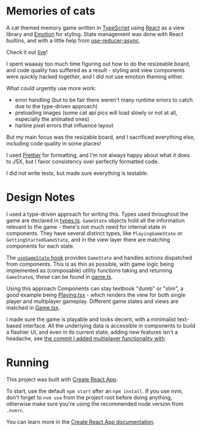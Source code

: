 # Memories of cats

A cat themed memory game written in [TypeScript](https://www.typescriptlang.org/) using [React](https://reactjs.org/) as a view library and [Emotion](https://emotion.sh/) for styling. State management was done with React builtins, and with a little help from [use-reducer-async](https://www.npmjs.com/package/use-reducer-async).

Check it out [live](https://kunaakos.github.io/cdi)!

I spent waaaay too much time figuring out how to do the resizeable board, and code quality has suffered as a result - styling and view components were quickly hacked together, and I did not use emotion theming either.

What could urgently use more work:

- error handling (but to be fair there weren't many runtime errors to catch due to the type-driven approach)
- preloading images (some cat api pics will load slowly or not at all, especially the animated ones)
- harline pixel errors that influence layout

But my main focus was the resizable board, and I sacrificed everything else, including code quality in some places!

I used [Prettier](https://prettier.io/) for formatting, and I'm not always happy about what it does to JSX, but I favor consistency over perfectly formatted code. 

I did not write tests, but made sure everything is testable.

# Design Notes

I used a type-driven approach for writing this. Types used throughout the game are declared in [types.ts](src/types/types.ts). `GameState` objects hold all the information relevant to the game - there's not much need for internal state in components. They have several distinct types, like `PlayingGameState` or `GettingStartedGameState`, and in the view layer there are matching components for each state.

The [`useGameState` hook](/src/hooks/useGameState.ts) provides `GameState` and handles actions dispatched from components. This is as thin as possible, with game logic being implemented as (composable) utility functions taking and returning `GameState`s, these can be found in [game.ts](src/util/game.ts).

Using this approach Components can stay textbook "dumb" or "slim", a good example being [Playing.tsx](src/components/Playing.tsx) - which renders the view for both single player and multiplayer gameplay. Different game states and views are matched in [Game.tsx](src/components/Game.tsx).

I made sure the game is playable and looks decent, with a minimalist text-based interface. All the underlying data is accessible in components to build a flashier UI, and even in its current state, adding new features isn't a headache, see [the commit I added multiplayer functionality with](https://github.com/kunaakos/cdi/commit/2ac3921fa9442c4793ef72664ae1948e0bd6feb2).
# Running

This project was built with [Create React App](https://github.com/facebook/create-react-app).

To start, use the default `npm start` after an `npm install`. If you use nvm, don't forget to `nvm use` from the project root before doing anything, otherwise make sure you're using the recommended node version from `.nvmrc`.

You can learn more in the [Create React App documentation](https://facebook.github.io/create-react-app/docs/getting-started).
